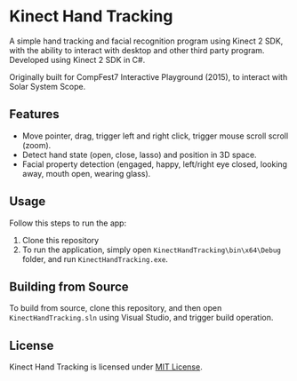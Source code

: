 Kinect Hand Tracking
=================
A simple hand tracking and facial recognition program using Kinect 2 SDK, with the ability to interact with desktop and other third party program. Developed using Kinect 2 SDK in C#.

Originally built for CompFest7 Interactive Playground (2015), to interact with Solar System Scope.

Features
----------
* Move pointer, drag, trigger left and right click, trigger mouse scroll scroll (zoom).
* Detect hand state (open, close, lasso) and position in 3D space.
* Facial property detection (engaged, happy, left/right eye closed, looking away, mouth open, wearing glass).

Usage
-------
Follow this steps to run the app:

1. Clone this repository
2. To run the application, simply open ``KinectHandTracking\bin\x64\Debug`` folder, and run ``KinectHandTracking.exe``.

Building from Source
-------
To build from source, clone this repository, and then open ``KinectHandTracking.sln`` using Visual Studio, and trigger build operation.

License
--------
Kinect Hand Tracking is licensed under [MIT License](https://github.com/rizkiarm/KinectHandTracking/blob/master/LICENSE).
